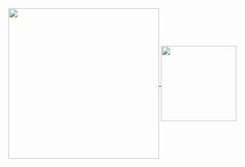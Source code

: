 <a href="https://github.com/anuraghazra/github-readme-stats">
  <img height=300 align="center" src="https://github-readme-stats.vercel.app/api?username=xmfcx&show_icons=true&show=reviews,discussions_started,discussions_answered,prs_merged,prs_merged_percentage&title_color=ffffff&text_color=ffffff&icon_color=ffffff&bg_color=0,ff00aa,ffd500" />
</a>
<a href="https://github.com/anuraghazra/convoychat">
  <img height=150 align="center" src="https://github-readme-stats.vercel.app/api/top-langs/?username=xmfcx&layout=compact&hide=fortran,html,makefile" />
</a>
